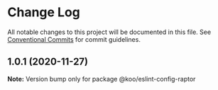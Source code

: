 # Change Log

All notable changes to this project will be documented in this file.
See [Conventional Commits](https://conventionalcommits.org) for commit guidelines.

## 1.0.1 (2020-11-27)

**Note:** Version bump only for package @koo/eslint-config-raptor
